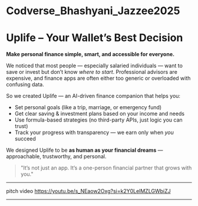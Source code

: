 # Codverse_Bhashyani_Jazzee2025
# Uplife – Your Wallet’s Best Decision 
**Make personal finance simple, smart, and accessible for everyone.**

We noticed that most people — especially salaried individuals — want to save or invest but don’t know *where to start*. Professional advisors are expensive, and finance apps are often either too generic or overloaded with confusing data.

So we created Uplife — an AI-driven finance companion that helps you:
-  Set personal goals (like a trip, marriage, or emergency fund)
-  Get clear saving & investment plans based on your income and needs
-  Use formula-based strategies (no third-party APIs, just logic you can trust)
-  Track your progress with transparency — we earn only when *you* succeed

We designed Uplife to be **as human as your financial dreams** — approachable, trustworthy, and personal.

> "It’s not just an app. It’s a one-person financial partner that grows with you."

---
pitch video
https://youtu.be/s_NEaow2Oxg?si=k2Y0LelMZLGWbiZJ

---




